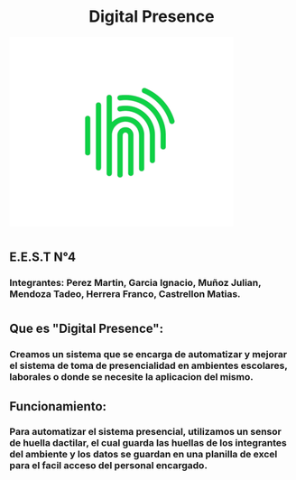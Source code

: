 # <center>Digital Presence</center>
<img src="logo_digital_presence_verde_full.png">

#
## E.E.S.T N°4
### Integrantes: Perez Martin, Garcia Ignacio, Muñoz Julian, Mendoza Tadeo, Herrera Franco, Castrellon Matias.
# 
## Que es "Digital Presence":
### Creamos un sistema que se encarga de automatizar y mejorar el sistema de toma de presencialidad en ambientes escolares, laborales o donde se necesite la aplicacion del mismo.

## Funcionamiento:
### Para automatizar el sistema presencial, utilizamos un sensor de huella dactilar, el cual guarda las huellas de los integrantes del ambiente y los datos se guardan en una planilla de excel para el facil acceso del personal encargado.
#
